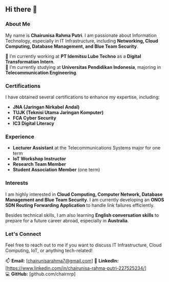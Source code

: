 ## Hi there 👋

### About Me

My name is **Chairunisa Rahma Putri**. I am passionate about Information Technology, especially in IT Infrastructure, including **Networking, Cloud Computing, Database Management, and Blue Team Security**.

🔭 I’m currently working at **PT Idemitsu Lube Techno** as a **Digital Transformation Intern**.<br>
🌱 I’m currently studying at **Universitas Pendidikan Indonesia**, majoring in **Telecommunication Engineering**.

### Certifications
I have obtained several certifications to enhance my expertise, including:
- **JNA (Jaringan Nirkabel Andal)**
- **TUJK (Teknisi Utama Jaringan Komputer)**
- **FCA Cyber Security**
- **IC3 Digital Literacy**

### Experience
- **Lecturer Assistant** at the Telecommunications Systems major for one term
- **IoT Workshop Instructor**
- **Research Team Member**
- **Student Association Member** (one term)

### Interests
I am highly interested in **Cloud Computing, Computer Network, Database Management and Blue Team Security**. I am currently developing an **ONOS SDN Routing Forwarding Application** to handle link failures efficiently.

Besides technical skills, I am also learning **English conversation skills** to prepare for a future career abroad, especially in **Australia**.

### Let's Connect
Feel free to reach out to me if you want to discuss IT Infrastructure, Cloud Computing, IoT, or anything tech-related!

📫 **Email:** [chairunisarahma7@gmail.com] 
🔗 **LinkedIn:** [https://www.linkedin.com/in/chairunisa-rahma-putri-227525234/]  
💻 **GitHub:** [github.com/chairnrp]


